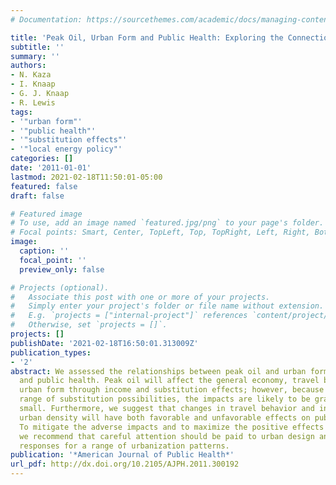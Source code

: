 ```yaml
---
# Documentation: https://sourcethemes.com/academic/docs/managing-content/

title: 'Peak Oil, Urban Form and Public Health: Exploring the Connections'
subtitle: ''
summary: ''
authors:
- N. Kaza
- I. Knaap
- G. J. Knaap
- R. Lewis
tags:
- '"urban form"'
- '"public health"'
- '"substitution effects"'
- '"local energy policy"'
categories: []
date: '2011-01-01'
lastmod: 2021-02-18T11:50:01-05:00
featured: false
draft: false

# Featured image
# To use, add an image named `featured.jpg/png` to your page's folder.
# Focal points: Smart, Center, TopLeft, Top, TopRight, Left, Right, BottomLeft, Bottom, BottomRight.
image:
  caption: ''
  focal_point: ''
  preview_only: false

# Projects (optional).
#   Associate this post with one or more of your projects.
#   Simply enter your project's folder or file name without extension.
#   E.g. `projects = ["internal-project"]` references `content/project/deep-learning/index.md`.
#   Otherwise, set `projects = []`.
projects: []
publishDate: '2021-02-18T16:50:01.313009Z'
publication_types:
- '2'
abstract: We assessed the relationships between peak oil and urban form, travel behavior,
  and public health. Peak oil will affect the general economy, travel behavior, and
  urban form through income and substitution effects; however, because of the wide
  range of substitution possibilities, the impacts are likely to be gradual and relatively
  small. Furthermore, we suggest that changes in travel behavior and increases in
  urban density will have both favorable and unfavorable effects on public health.
  To mitigate the adverse impacts and to maximize the positive effects of peak oil,
  we recommend that careful attention should be paid to urban design and public health
  responses for a range of urbanization patterns.
publication: '*American Journal of Public Health*'
url_pdf: http://dx.doi.org/10.2105/AJPH.2011.300192
---
```

